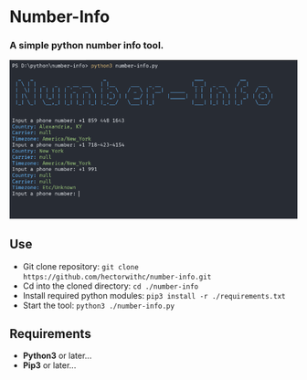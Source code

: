 # **Number-Info**

### A simple python number info tool.

![Showcase](./assets/showcase.png)

## **Use**
- Git clone repository: `git clone https://github.com/hectorwithc/number-info.git`
- Cd into the cloned directory: `cd ./number-info`
- Install required python modules: `pip3 install -r ./requirements.txt`
- Start the tool: `python3 ./number-info.py`

## **Requirements**
- **Python3** or later...
- **Pip3** or later...
